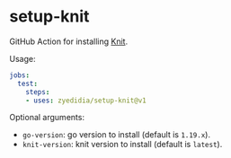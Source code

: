 # setup-knit
GitHub Action for installing [Knit](https://github.com/zyedidia/knit).

Usage:

```yaml
jobs:
  test:
    steps:
    - uses: zyedidia/setup-knit@v1
```

Optional arguments:

* `go-version`: go version to install (default is `1.19.x`).
* `knit-version`: knit version to install (default is `latest`).
